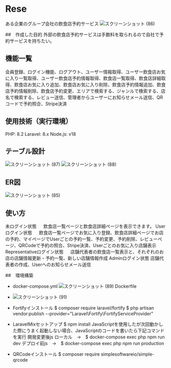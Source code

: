 # Rese
ある企業のグループ会社の飲食店予約サービス
![スクリーンショット (86)](https://github.com/tutiyaren/Rese/assets/126432220/eb0e59f5-4b3c-4bf5-be54-2af8a8c5e41d)


##　作成した目的
外部の飲食店予約サービスは手数料を取られるので自社で予約サービスを持ちたい。

## 機能一覧
会員登録、ログイン機能、ログアウト、ユーザー情報取得、ユーザー飲食店お気に入り一覧取得、ユーザー飲食店予約情報取得、飲食店一覧取得、飲食店詳細取得、飲食店お気に入り追加、飲食店お気に入り削除、飲食店予約情報追加、飲食店予約情報削除、飲食店予約変更、エリアで検索する、ジャンルで検索する、店名で検索する、レビュー送信、管理者からユーザーにお知らせメール送信、QRコードで予約照合、Stripe決済

## 使用技術（実行環境）
PHP: 8.2
Laravel: 8.x
Node.js: v18

## テーブル設計
![スクリーンショット (87)](https://github.com/tutiyaren/Rese/assets/126432220/0c751946-dd42-47da-8c80-f50232043654)
![スクリーンショット (88)](https://github.com/tutiyaren/Rese/assets/126432220/560fe51d-e475-465a-9ffa-c5e716c44eb7)

## ER図
![スクリーンショット (85)](https://github.com/tutiyaren/Rese/assets/126432220/ea88d4f2-2f64-4e23-bd49-3ae290472c4d)

## 使い方
未ログイン状態
　  飲食店一覧ページと飲食店詳細ページを表示できます。
Userログイン状態
　  飲食店一覧ページでお気に入り登録、飲食店詳細ページでお店の予約、マイページでUserごとの予約一覧、予約変更、予約削除、レビューぺージ、QRCodeで予約の照合、Stripe決済、Userごとのお気に入り店舗表示
Representativeログイン状態
　  店舗代表者の飲食店一覧表示と、それぞれのお店の店舗情報更新・予約一覧、新しい店舗情報作成
Adminログイン状態
    店舗代表者の作成、Userへのお知らせメール送信

##　環境構築
- docker-compose.yml
![スクリーンショット (89)](https://github.com/tutiyaren/Rese/assets/126432220/d6664349-6ecc-48db-a273-e81d44744b9b)
Dockerfile
- ![スクリーンショット (91)](https://github.com/tutiyaren/Rese/assets/126432220/b05964f5-7fea-47ce-9c19-82d73ef16d3e)

- Fortifyインストール
$ composer require laravel/fortify
$ php artisan vendor:publish --provider="Laravel\Fortify\FortifyServiceProvider"

- LaravelMixセットアップ
$ npm install
JavaScriptを使用したが次回動かした際にうまく起動しない場合、JavaScriptのコードを書いたら下記コマンドを実行
開発変更後js ローカル　→　$ docker-compose exec php npm run dev
デプロイ前js　→　$ docker-compose exec php npm run production

- QRCodeインストール
$ composer require simplesoftwareio/simple-qrcode




